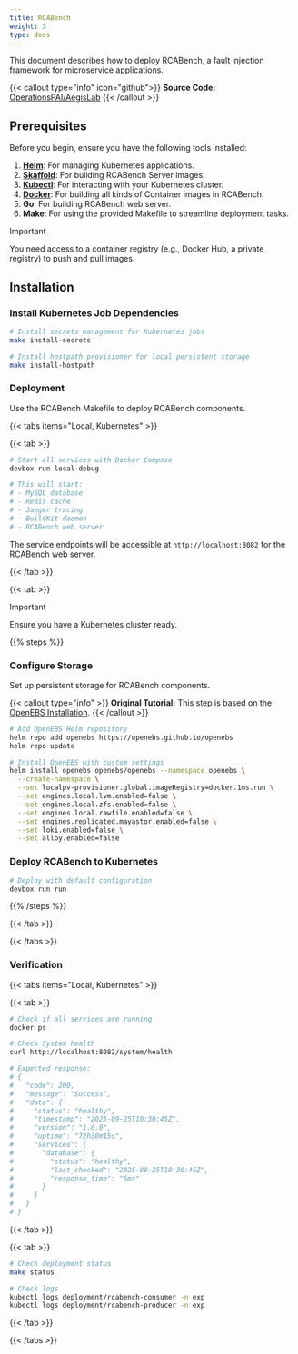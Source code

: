 ```yaml
---
title: RCABench
weight: 3
type: docs
---
```


This document describes how to deploy RCABench, a fault injection framework for microservice applications.

{{< callout type="info" icon="github">}}
**Source Code:** [OperationsPAI/AegisLab](https://github.com/OperationsPAI/AegisLab/)
{{< /callout >}}

## Prerequisites

Before you begin, ensure you have the following tools installed:

1. **[Helm](https://helm.sh/docs/intro/install/)**: For managing Kubernetes applications.
2. **[Skaffold](https://skaffold.dev/docs/install/)**: For building RCABench Server images.
3. **[Kubectl](https://kubernetes.io/docs/tasks/tools/)**: For interacting with your Kubernetes cluster.
4. **[Docker](https://docs.docker.com/engine/install/)**: For building all kinds of Container images in RCABench.
5. **Go**: For building RCABench web server.
6. **Make**: For using the provided Makefile to streamline deployment tasks.

> [!Important]
> You need access to a container registry (e.g., Docker Hub, a private registry) to push and pull images.

## Installation

### Install Kubernetes Job Dependencies

```bash
# Install secrets management for Kubernetes jobs
make install-secrets

# Install hostpath provisioner for local persistent storage
make install-hostpath
```

### Deployment

Use the RCABench Makefile to deploy RCABench components.

{{< tabs items="Local, Kubernetes" >}}

{{< tab >}}

```bash
# Start all services with Docker Compose
devbox run local-debug

# This will start:
# - MySQL database
# - Redis cache
# - Jaeger tracing
# - BuildKit daemon
# - RCABench web server
```

The service endpoints will be accessible at `http://localhost:8082` for the RCABench web server.

{{< /tab >}}

{{< tab >}}

> [!Important]
> Ensure you have a Kubernetes cluster ready.

{{% steps %}}

### Configure Storage

Set up persistent storage for RCABench components.

{{< callout type="info" >}}
**Original Tutorial:** This step is based on the [OpenEBS Installation](https://openebs.io/docs/quickstart-guide/installation).
{{< /callout >}}

```bash
# Add OpenEBS Helm repository
helm repo add openebs https://openebs.github.io/openebs
helm repo update

# Install OpenEBS with custom settings
helm install openebs openebs/openebs --namespace openebs \
  --create-namespace \
  --set localpv-provisioner.global.imageRegistry=docker.1ms.run \
  --set engines.local.lvm.enabled=false \
  --set engines.local.zfs.enabled=false \
  --set engines.local.rawfile.enabled=false \
  --set engines.replicated.mayastor.enabled=false \
  --set loki.enabled=false \
  --set alloy.enabled=false
```

### Deploy RCABench to Kubernetes

```bash
# Deploy with default configuration
devbox run run
```

{{% /steps %}}

{{< /tab >}}

{{< /tabs >}}

### Verification

{{< tabs items="Local, Kubernetes" >}}

{{< tab >}}

```bash
# Check if all services are running
docker ps

# Check System health
curl http://localhost:8082/system/health

# Expected response:
# {
#   "code": 200,
#   "message": "Success",
#   "data": {
#     "status": "healthy",
#     "timestamp": "2025-09-25T10:30:45Z",
#     "version": "1.0.0",
#     "uptime": "72h30m15s",
#     "services": {
#       "database": {
#         "status": "healthy",
#         "last_checked": "2025-09-25T10:30:45Z",
#         "response_time": "5ms"
#       }
#     }
#   }
# }
```

{{< /tab >}}

{{< tab >}}

```bash
# Check deployment status
make status

# Check logs
kubectl logs deployment/rcabench-consumer -n exp
kubectl logs deployment/rcabench-producer -n exp
```

{{< /tab >}}

{{< /tabs >}}
